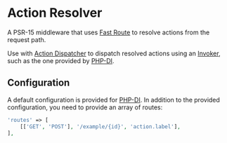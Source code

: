 # Action Resolver

A PSR-15 middleware that uses [Fast Route](https://github.com/nikic/FastRoute)
to resolve actions from the request path.

Use with [Action Dispatcher](https://github.com/ideationnet/action-dispatcher) 
to dispatch resolved actions using an [Invoker](https://github.com/PHP-DI/Invoker),
such as the one provided by [PHP-DI](https://github.com/PHP-DI/PHP-DI).


## Configuration

A default configuration is provided for [PHP-DI](https://github.com/PHP-DI/PHP-DI).
In addition to the provided configuration, you need
to provide an array of routes:

```php
'routes' => [
    [['GET', 'POST'], '/example/{id}', 'action.label'],
],
```

